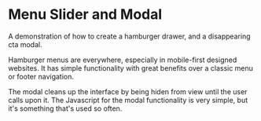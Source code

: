 # Menu Slider and Modal
 A demonstration of how to create a hamburger drawer, and a disappearing cta modal. 

Hamburger menus are everywhere, especially in mobile-first designed websites. It has simple functionality with great benefits over a classic menu or footer navigation. 

The modal cleans up the interface by being hiden from view until the user calls upon it. The Javascript for the modal functionality is very simple, but it's something that's used so often.
